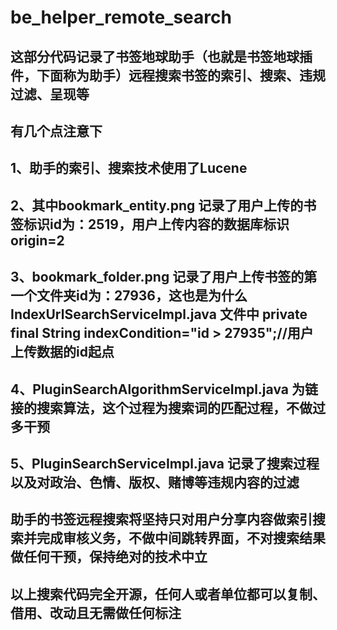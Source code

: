 # be_helper_remote_search

## 这部分代码记录了书签地球助手（也就是书签地球插件，下面称为助手）远程搜索书签的索引、搜索、违规过滤、呈现等

## 有几个点注意下

## 1、助手的索引、搜索技术使用了Lucene
## 2、其中bookmark_entity.png 记录了用户上传的书签标识id为：2519，用户上传内容的数据库标识origin=2
## 3、bookmark_folder.png 记录了用户上传书签的第一个文件夹id为：27936，这也是为什么IndexUrlSearchServiceImpl.java 文件中 private final String indexCondition="id > 27935";//用户上传数据的id起点
## 4、PluginSearchAlgorithmServiceImpl.java 为链接的搜索算法，这个过程为搜索词的匹配过程，不做过多干预
## 5、PluginSearchServiceImpl.java 记录了搜索过程以及对政治、色情、版权、赌博等违规内容的过滤

## 助手的书签远程搜索将坚持只对用户分享内容做索引搜索并完成审核义务，不做中间跳转界面，不对搜索结果做任何干预，保持绝对的技术中立

## 以上搜索代码完全开源，任何人或者单位都可以复制、借用、改动且无需做任何标注

